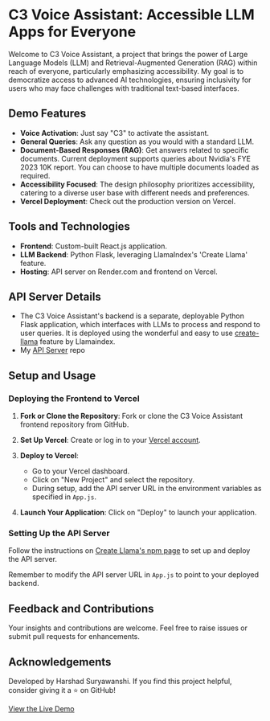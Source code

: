# C3 Voice Assistant: Accessible LLM Apps for Everyone

Welcome to C3 Voice Assistant, a project that brings the power of Large Language Models (LLM) and Retrieval-Augmented Generation (RAG) within reach of everyone, particularly emphasizing accessibility. My goal is to democratize access to advanced AI technologies, ensuring inclusivity for users who may face challenges with traditional text-based interfaces.


## Demo Features
- **Voice Activation**: Just say "C3" to activate the assistant.
- **General Queries**: Ask any question as you would with a standard LLM.
- **Document-Based Responses (RAG)**: Get answers related to specific documents. Current deployment supports queries about Nvidia's FYE 2023 10K report. You can choose to have multiple documents loaded as required.
- **Accessibility Focused**: The design philosophy prioritizes accessibility, catering to a diverse user base with different needs and preferences.
- **Vercel Deployment**: Check out the production version on Vercel.

## Tools and Technologies
- **Frontend**: Custom-built React.js application.
- **LLM Backend**: Python Flask, leveraging LlamaIndex's 'Create Llama' feature.
- **Hosting**: API server on Render.com and frontend on Vercel.

## API Server Details
- The C3 Voice Assistant's backend is a separate, deployable Python Flask application, which interfaces with LLMs to process and respond to user queries. It is deployed using the wonderful and easy to use [create-llama](https://www.npmjs.com/package/create-llama?activeTab=readme) feature by Llamaindex.
- My [API Server](https://github.com/AI-ANK/c3-python-nostream) repo

## Setup and Usage

### Deploying the Frontend to Vercel
1. **Fork or Clone the Repository**:
   Fork or clone the C3 Voice Assistant frontend repository from GitHub.

2. **Set Up Vercel**:
   Create or log in to your [Vercel account](https://vercel.com/).

3. **Deploy to Vercel**:
   - Go to your Vercel dashboard.
   - Click on "New Project" and select the repository.
   - During setup, add the API server URL in the environment variables as specified in `App.js`.

4. **Launch Your Application**:
   Click on "Deploy" to launch your application.

### Setting Up the API Server
Follow the instructions on [Create Llama's npm page](https://www.npmjs.com/package/create-llama?activeTab=readme) to set up and deploy the API server.

Remember to modify the API server URL in `App.js` to point to your deployed backend.


## Feedback and Contributions
Your insights and contributions are welcome. Feel free to raise issues or submit pull requests for enhancements.

## Acknowledgements
Developed by Harshad Suryawanshi. If you find this project helpful, consider giving it a ⭐ on GitHub!

[View the Live Demo]()
